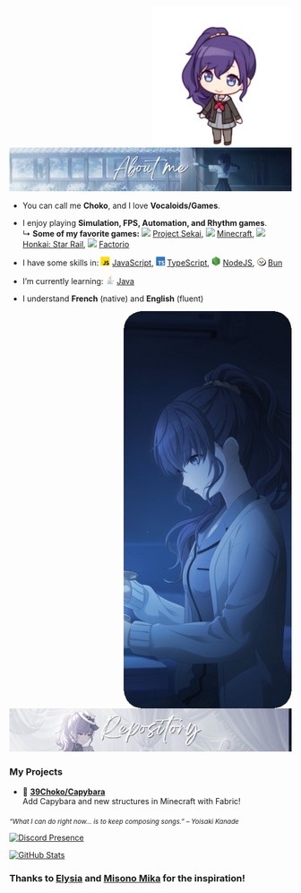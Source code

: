 <img src="assets/mafuyu/Mafuyu_School_Uniform_chibi.png" width="250" style="float: right;" />

<img src="assets/mafuyu/mafuyu_about_me.png"/>

- You can call me **Choko**, and I love **Vocaloids/Games**.
- I enjoy playing **Simulation, FPS, Automation, and Rhythm games**.  
  ↳ **Some of my favorite games:** <img src="https://pjsekai.sega.jp/assets/data/webp/icon/icon_app.png.webp" width="16"/> [Project Sekai](https://pjsekai.sega.jp/), <img src="https://assets.mcasset.cloud/1.21.4/assets/icons/icon_128x128.png" width="16"/> [Minecraft](https://www.minecraft.net/), <img src="https://www.honkaistarrail.com/favicon.ico" width="16"/> [Honkai: Star Rail](https://hsr.hoyoverse.com/), <img src="https://www.factorio.com/static/img/favicon.ico" width="16"/> [Factorio](https://www.factorio.com/)

- I have some skills in: <img src="./assets/icon/js.png" width="16"/> [JavaScript](https://developer.mozilla.org/docs/Web/JavaScript), <img src="./assets/icon/typescript.png" width="16"/> [TypeScript](https://www.typescriptlang.org/), <img src="./assets/icon/nodeJS.png" width="16"/> [NodeJS](https://nodejs.org/), <img src="./assets/icon/bun.png" width="16"/> [Bun](https://bun.sh/)

- I’m currently learning: <img src="./assets/icon/java.png" width="16"/> [Java](https://www.oracle.com/java/)

- I understand **French** (native) and **English** (fluent)

<img src="assets/mafuyu/mafuyu_body.png" width="300" style="float: right;" />

<img src="assets/mafuyu/mafuyu_repo.png"/>

### My Projects

- 📗 [**39Choko/Capybara**](https://github.com/39Choko/Capybara)  
  Add Capybara and new structures in Minecraft with Fabric!

<sub>*“What I can do right now... is to keep composing songs.” – Yoisaki Kanade*</sub>

[![Discord Presence](https://lanyard.cnrad.dev/api/826467976484094023?theme=dark&borderRadius=20px&hideDiscrim=true&showDisplayName=true&bg=000000)](https://discord.com/users/826467976484094023)

[![GitHub Stats](https://github-readme-stats.vercel.app/api?username=39Choko&theme=dracula&show_icons=true)](https://github.com/39Choko)

### Thanks to [Elysia](https://github.com/aiko-chan-ai) and [Misono Mika](https://github.com/misonomikadev) for the inspiration!
